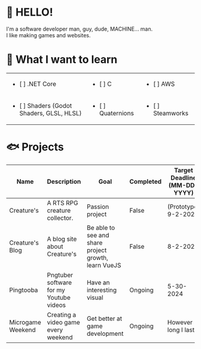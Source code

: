 # 👋 HELLO!
I'm a software developer man, guy, dude, MACHINE... man.<br> I like making games and websites.

# 🍒 What I want to learn
||||
|------|-----|-----|
| <ul><li>[ ] .NET Core</ul> | <ul><li>[ ] C</ul> | <ul><li>[ ] AWS</ul> |
| <ul><li>[ ] Shaders (Godot Shaders, GLSL, HLSL)</ul> | <ul><li>[ ] Quaternions</ul> | <ul><li>[ ] Steamworks</ul> |

# 🐟 Projects
| Name | Description | Goal | Completed | Target Deadline <br>(MM-DD-YYYY) | Start <br>(MM-DD-YYY)
| ---- | ----------- | ---- | --------- | ---------------------------- | ----- | 
| Creature's | A RTS RPG creature collector. | Passion project | False | (Prototype) 9-2-2024 | 6-28-2024
| Creature's Blog | A blog site about Creature's | Be able to see and share project growth, learn VueJS | False | 8-2-2024 | 7-2-2024
| Pingtooba | Pngtuber software for my Youtube videos | Have an interesting visual | Ongoing | 5-30-2024 | 5-24-2024
| Microgame Weekend | Creating a video game every weekend | Get better at game development | Ongoing | However long I last | 5-25-2024 
